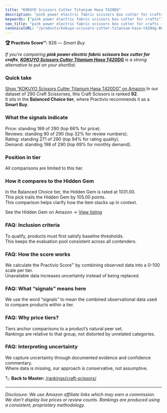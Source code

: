 ```yaml
---
title: "KOKUYO Scissors Cutter Titanium Hasa T420DG"
description: "pink power electric fabric scissors box cutter for crafts: Data-driven within Balanced Choice ranking using the Practivio Score™. Positioned by quality, value,…"
keywords: ["pink power electric fabric scissors box cutter for crafts"]
seo_title: "pink power electric fabric scissors box cutter for crafts — Smart Buy Balanced Choice (2025)"
canonicalURL: "/products/kokuyo-scissors-cutter-titanium-hasa-t420dg-B0BX323VM2/"
---
```


**🏆 Practivio Score™:** 926 — _Smart Buy_


*If you're comparing **pink power electric fabric scissors box cutter for crafts**, **[KOKUYO Scissors Cutter Titanium Hasa T420DG](https://www.amazon.com/dp/B0BX323VM2?tag=practivio-20)** is a strong alternative to put on your shortlist.*
### Quick take
[Shop “KOKUYO Scissors Cutter Titanium Hasa T420DG” on Amazon](https://www.amazon.com/dp/B0BX323VM2?tag=practivio-20)
In our dataset of 290 Craft Scissorses, this Craft Scissors is ranked **92**.  
It sits in the **Balanced Choice tier**, where Practivio recommends it as a **Smart Buy**.

### What the signals indicate
Price: standing 189 of 290 (top 66% for price).  
Reviews: standing 90 of 290 (top 32% for review numbers).  
Rating: standing 271 of 290 (top 94% for rating quality).  
Demand: standing 198 of 290 (top 69% for monthly demand).

### Position in tier
All comparisons are limited to this tier.

### How it compares to the Hidden Gem
In the Balanced Choice tier, the Hidden Gem is rated at 1031.00.  
This pick trails the Hidden Gem by 105.00 points.  
This comparison helps clarify how the item stacks up in context.  

See the Hidden Gem on Amazon → [View listing](https://www.amazon.com/dp/B000P0LNRE?tag=practivio-20)

### FAQ: Inclusion criteria
To qualify, products must first satisfy baseline thresholds.  
This keeps the evaluation pool consistent across all contenders.

### FAQ: How the score works
We calculate the Practivio Score™ by combining observed data into a 0–100 scale per tier.  
Unavailable data increases uncertainty instead of being replaced.

### FAQ: What “signals” means here
We use the word “signals” to mean the combined observational data used to compare products within a tier.

### FAQ: Why price tiers?
Tiers anchor comparisons to a product’s natural peer set.  
Rankings are relative to that group, not distorted by unrelated categories.

### FAQ: Interpreting uncertainty
We capture uncertainty through documented evidence and confidence commentary.  
Where data is missing, our approach is conservative, not assumptive.


🏷️ **Back to Master:** [/rankings/craft-scissors/](/rankings/craft-scissors/)

---
_Disclosure: We use Amazon affiliate links which may earn a commission. We don’t display live prices or review counts. Rankings are produced using a consistent, proprietary methodology._
